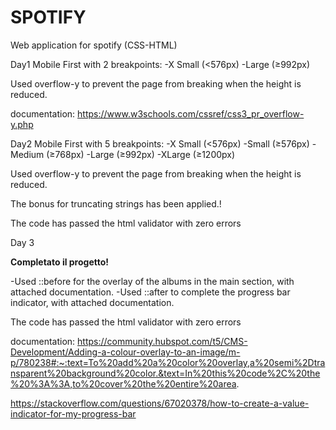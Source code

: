 # SPOTIFY

Web application for spotify (CSS-HTML)

Day1 
Mobile First with 2 breakpoints: 
-X Small (<576px)
-Large (≥992px)

Used overflow-y to prevent the page from breaking when the height is reduced.

documentation:
https://www.w3schools.com/cssref/css3_pr_overflow-y.php


Day2 
Mobile First with 5 breakpoints: 
-X Small (<576px)
-Small (≥576px)
-Medium (≥768px)
-Large (≥992px)
-XLarge (≥1200px)

Used overflow-y to prevent the page from breaking when the height is reduced.
 
 The bonus for truncating strings has been applied.!


The code has passed the html validator with zero errors


Day 3

**Completato il progetto!**

-Used ::before for the overlay of the albums in the main section, with attached documentation.
-Used ::after to complete the progress bar indicator, with attached documentation.

The code has passed the html validator with zero errors


documentation:
https://community.hubspot.com/t5/CMS-Development/Adding-a-colour-overlay-to-an-image/m-p/780238#:~:text=To%20add%20a%20color%20overlay,a%20semi%2Dtransparent%20background%20color.&text=In%20this%20code%2C%20the%20%3A%3A,to%20cover%20the%20entire%20area.

https://stackoverflow.com/questions/67020378/how-to-create-a-value-indicator-for-my-progress-bar